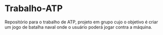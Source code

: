 # Trabalho-ATP
Repositório para o trabalho de ATP, projeto em grupo cujo o objetivo é criar um jogo de batalha naval onde o usuário poderá jogar contra a máquina.
